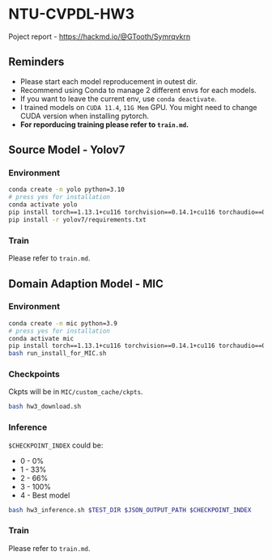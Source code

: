 # NTU-CVPDL-HW3
Poject report - https://hackmd.io/@GTooth/Symrqvkrn
## Reminders
* Please start each model reproducement in outest dir.
* Recommend using Conda to manage 2 different envs for each models.
* If you want to leave the current env, use `conda deactivate`.
* I trained models on `CUDA 11.4`, `11G Mem` GPU. You might need to change CUDA version when installing pytorch.
* **For reporducing training please refer to `train.md`.**

## Source Model - Yolov7
### Environment
```bash
conda create -n yolo python=3.10
# press yes for installation
conda activate yolo
pip install torch==1.13.1+cu116 torchvision==0.14.1+cu116 torchaudio==0.13.1 --extra-index-url https://download.pytorch.org/whl/cu116
pip install -r yolov7/requirements.txt 
```
### Train
Please refer to `train.md`.

## Domain Adaption Model - MIC
### Environment
```bash
conda create -n mic python=3.9
# press yes for installation
conda activate mic
pip install torch==1.13.1+cu116 torchvision==0.14.1+cu116 torchaudio==0.13.1 --extra-index-url https://download.pytorch.org/whl/cu116
bash run_install_for_MIC.sh
```

### Checkpoints
Ckpts will be in `MIC/custom_cache/ckpts`.
```bash
bash hw3_download.sh
```

### Inference
`$CHECKPOINT_INDEX` could be:
* 0 - 0%
* 1 - 33%
* 2 - 66%
* 3 - 100%
* 4 - Best model
```bash
bash hw3_inference.sh $TEST_DIR $JSON_OUTPUT_PATH $CHECKPOINT_INDEX
```

### Train
Please refer to `train.md`.
